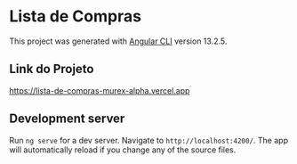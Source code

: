 # Lista de Compras

This project was generated with [Angular CLI](https://github.com/angular/angular-cli) version 13.2.5.

## Link do Projeto

https://lista-de-compras-murex-alpha.vercel.app

## Development server

Run `ng serve` for a dev server. Navigate to `http://localhost:4200/`. The app will automatically reload if you change any of the source files.
